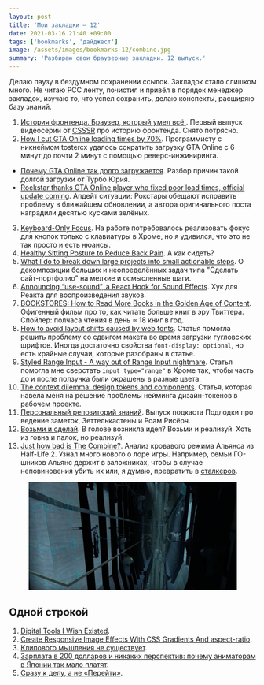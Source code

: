 ```yaml
---
layout: post
title: 'Мои закладки — 12'
date: 2021-03-16 21:40 +09:00
tags: ['bookmarks', 'дайджест']
image: /assets/images/bookmarks-12/combine.jpg
summary: 'Разбираю свои браузерные закладки. 12 выпуск.'
---
```


Делаю паузу в бездумном сохранении ссылок. Закладок стало слишком много. Не читаю РСС ленту, почистил и привёл в порядок менеджер закладок, изучаю то, что успел сохранить, делаю конспекты, расширяю базу знаний.

1. [История фронтенда. Браузер, который умел всё.](https://www.youtube.com/watch?v=7nrDctGYOIk). Первый выпуск видеосерии от [CSSSR](https://csssr.com/ru) про историю фронтенда. Снято потрясно.
2. [How I cut GTA Online loading times by 70%](https://nee.lv/2021/02/28/How-I-cut-GTA-Online-loading-times-by-70/). Программисту с никнеймом tostercx удалось сократить загрузку GTA Online с 6 минут до почти 2 минут с помощью реверс-инжиниринга.
  - [Почему GTA Online так долго загружается](https://usilenie.plus/2021/grand-theft-cpu/). Разбор причин такой долгой загрузки от Турбо Юрия.
  - [Rockstar thanks GTA Online player who fixed poor load times, official update coming](https://www.pcgamer.com/rockstar-thanks-gta-online-player-who-fixed-poor-load-times-official-update-coming/). Апдейт ситуации: Рокстары обещают исправить проблему в ближайшем обновлении, а автора оригинального поста наградили десятью кусками зелёных.
3. [Keyboard-Only Focus](https://www.kizu.ru/keyboard-only-focus/). На работе потребовалось реализовать фокус для кнопок только с клавиатуры в Хроме, но я удивился, что это не так просто и есть нюансы.
4. [Healthy Sitting Posture to Reduce Back Pain](https://www.youtube.com/watch?v=h2abFgAcLc8). А как сидеть?
5.  [What I do to break down large projects into small actionable steps](https://theaverage.me/what-i-do-to-break-down-large-projects-into-small-actionable-steps/). О декомпозиции больших и неопределённых задач типа "Сделать сайт-портфолио" на мелкие и осмысленные шаги.
6. [Announcing “use-sound”, a React Hook for Sound Effects](https://www.joshwcomeau.com/react/announcing-use-sound-react-hook/). Хук для Реакта для воспроизведения звуков.
7. [BOOKSTORES: How to Read More Books in the Golden Age of Content](https://www.youtube.com/watch?v=lIW5jBrrsS0). Офигенный фильм про то, как читать больше книг в эру Твиттера. Спойлер: полчаса чтения в день ≈ 18 книг в год.
8. [How to avoid layout shifts caused by web fonts](https://simonhearne.com/2021/layout-shifts-webfonts/). Статья помогла решить проблему со сдвигом макета во время загрузки гугловских шрифтов. Иногда достаточно свойства `font-display: optional`, но есть крайные случаи, которые разобраны в статье.
9. [Styled Range Input - A way out of Range Input nightmare](https://dev.to/munkacsimark/styled-range-input-a-way-out-of-range-input-nightmare-jeo). Статья помогла мне сверстать `input type="range"` в Хроме так, чтобы часть до и после ползунка были окрашены в разные цвета.
10. [The context dilemma: design tokens and components](https://frontside.com/blog/2021-01-15-design-tokens-and-components/). Статья, которая навела меня на решение проблемы нейминга дизайн-токенов в рабочем проекте.
11. [Персональный репозиторий знаний](https://podlodka.io/197). Выпуск подкаста Подлодки про ведение заметок, Зеттелькастены и Роам Рисёрч.
12. [Возьми и сделай](https://maximilyahov.ru/blog/all/now/). В голове возникла идея? Возьми и реализуй. Хоть из говна и палок, но реализуй.
13. [Just how bad is The Combine?](https://www.youtube.com/watch?v=g5Qdu7b6eGs). Анализ кровавого режима Альянса из Half-Life 2. Узнал много нового о лоре игры. Например, семьи ГО-шников Альянс держит в заложниках, чтобы в случае неповиновения убить их или, я думаю, превратить в [сталкеров](https://halflife.fandom.com/ru/wiki/%D0%A1%D1%82%D0%B0%D0%BB%D0%BA%D0%B5%D1%80).

<figure>
  <img src="/assets/images/bookmarks-12/combine.jpg" data-action="zoom" alt="Скриншот из игры Half-Life 2.">
</figure>

## Одной строкой

1. [Digital Tools I Wish Existed](https://jon.bo/posts/digital-tools/).
2. [Create Responsive Image Effects With CSS Gradients And aspect-ratio](https://www.smashingmagazine.com/2021/02/responsive-image-effects-css-gradients-aspect-ratio/).
3. [Клипового мышления не существует](https://thescope.substack.com/p/cancel-clip-culture).
4. [Зарплата в 200 долларов и никаких перспектив: почему аниматорам в Японии так мало платят](https://dtf.ru/anime/657367-zarplata-v-200-dollarov-i-nikakih-perspektiv-pochemu-animatoram-v-yaponii-tak-malo-platyat).
5. [Сразу к делу, а не «Перейти»](https://ilyabirman.ru/meanwhile/all/to-the-point/).
